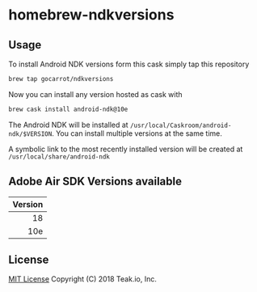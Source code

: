 homebrew-ndkversions
======================

Usage
-----

To install Android NDK versions form this cask simply tap this repository

```bash
brew tap gocarrot/ndkversions
```

Now you can install any version hosted as cask with

```bash
brew cask install android-ndk@10e
```

The Android NDK will be installed at `/usr/local/Caskroom/android-ndk/$VERSION`. You can install multiple versions at the same time.

A symbolic link to the most recently installed version will be created at `/usr/local/share/android-ndk`

Adobe Air SDK Versions available
--------------------------------

| Version    |
| ---------: |
|         18 |
|        10e |


License
-------
[MIT License](LICENSE) Copyright (C) 2018 Teak.io, Inc.
